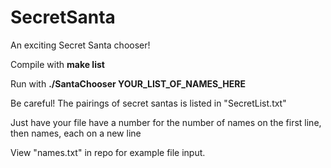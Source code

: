 # SecretSanta
An exciting Secret Santa chooser!

Compile with **make list**

Run with **./SantaChooser YOUR_LIST_OF_NAMES_HERE**

Be careful! The pairings of secret santas is listed in "SecretList.txt"

Just have your file have a number for the number of names on the 
first line, then names, each on a new line

View "names.txt" in repo for example file input.
